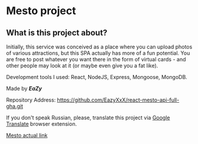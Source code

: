 # Mesto project

## What is this project about?

Initially, this service was conceived as a place where you can upload photos of various attractions, but this SPA actually has more of a fun potential. You are free to post whatever you want there in the form of virtual cards - and other people may look at it (or maybe even give you a fat like).

Development tools I used: React, NodeJS, Express, Mongoose, MongoDB.

Made by ***EaZy***

Repository Address: https://github.com/EazyXxX/react-mesto-api-full-gha.git

If you don't speak Russian, please, translate this project via [Google Translate](https://chrome.google.com/webstore/detail/google-translate/aapbdbdomjkkjkaonfhkkikfgjllcleb?hl=ru) browser extension. 

[Mesto actual link](https://eazyxxx.front.nomoredomains.monster)


